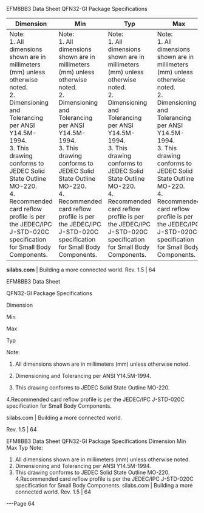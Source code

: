 EFM8BB3 Data Sheet
QFN32-GI Package Specifications

|Dimension|Min|Typ|Max|
|---|---|---|---|
|Note:<br>1. All dimensions shown are in millimeters (mm) unless otherwise noted.<br>2. Dimensioning and Tolerancing per ANSI Y14.5M-1994.<br>3. This drawing conforms to JEDEC Solid State Outline MO-220.<br>4. Recommended card reflow profile is per the JEDEC/IPC J-STD-020C specification for Small Body Components.|Note:<br>1. All dimensions shown are in millimeters (mm) unless otherwise noted.<br>2. Dimensioning and Tolerancing per ANSI Y14.5M-1994.<br>3. This drawing conforms to JEDEC Solid State Outline MO-220.<br>4. Recommended card reflow profile is per the JEDEC/IPC J-STD-020C specification for Small Body Components.|Note:<br>1. All dimensions shown are in millimeters (mm) unless otherwise noted.<br>2. Dimensioning and Tolerancing per ANSI Y14.5M-1994.<br>3. This drawing conforms to JEDEC Solid State Outline MO-220.<br>4. Recommended card reflow profile is per the JEDEC/IPC J-STD-020C specification for Small Body Components.|Note:<br>1. All dimensions shown are in millimeters (mm) unless otherwise noted.<br>2. Dimensioning and Tolerancing per ANSI Y14.5M-1994.<br>3. This drawing conforms to JEDEC Solid State Outline MO-220.<br>4. Recommended card reflow profile is per the JEDEC/IPC J-STD-020C specification for Small Body Components.|



**silabs.com** | Building a more connected world. Rev. 1.5 | 64



EFM8BB3 Data Sheet

QFN32-GI Package Specifications

Dimension

Min

Max

Typ

Note:

1. All dimensions shown are in millimeters (mm) unless otherwise noted.

2. Dimensioning and Tolerancing per ANSI Y14.5M-1994.

3. This drawing conforms to JEDEC Solid State Outline MO-220.

4.Recommended card reflow profile is per the JEDEC/IPC J-STD-020C specification for Small Body Components.

silabs.com | Building a more connected world.

Rev. 1.5 | 64

EFM8BB3 Data Sheet
QFN32-GI Package Specifications
Dimension Min Max Typ
Note:
1. All dimensions shown are in millimeters (mm) unless otherwise noted.
2. Dimensioning and Tolerancing per ANSI Y14.5M-1994.
3. This drawing conforms to JEDEC Solid State Outline MO-220.
4.Recommended card reflow profile is per the JEDEC/IPC J-STD-020C specification for Small Body Components.
silabs.com | Building a more connected world. Rev. 1.5 | 64


---Page 64 


